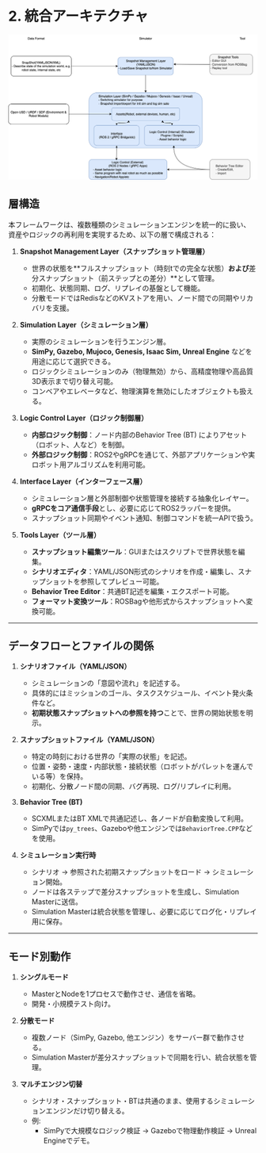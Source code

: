 # 2. 統合アーキテクチャ

![](./simulation_archi.drawio.svg)

## 層構造

本フレームワークは、複数種類のシミュレーションエンジンを統一的に扱い、  
資産やロジックの再利用を実現するため、以下の層で構成される：

1. **Snapshot Management Layer（スナップショット管理層）**  
   - 世界の状態を**フルスナップショット（時刻tでの完全な状態）**および**差分スナップショット（前ステップとの差分）**として管理。  
   - 初期化、状態同期、ログ、リプレイの基盤として機能。
   - 分散モードではRedisなどのKVストアを用い、ノード間での同期やリカバリを支援。

2. **Simulation Layer（シミュレーション層）**  
   - 実際のシミュレーションを行うエンジン層。  
   - **SimPy, Gazebo, Mujoco, Genesis, Isaac Sim, Unreal Engine** などを用途に応じて選択できる。  
   - ロジックシミュレーションのみ（物理無効）から、高精度物理や高品質3D表示まで切り替え可能。
   - コンベアやエレベータなど、物理演算を無効にしたオブジェクトも扱える。

3. **Logic Control Layer（ロジック制御層）**  
   - **内部ロジック制御**：ノード内部のBehavior Tree (BT) によりアセット（ロボット、人など）を制御。  
   - **外部ロジック制御**：ROS2やgRPCを通じて、外部アプリケーションや実ロボット用アルゴリズムを利用可能。

4. **Interface Layer（インターフェース層）**  
   - シミュレーション層と外部制御や状態管理を接続する抽象化レイヤー。
   - **gRPCをコア通信手段**とし、必要に応じてROS2ラッパーを提供。
   - スナップショット同期やイベント通知、制御コマンドを統一APIで扱う。

5. **Tools Layer（ツール層）**  
   - **スナップショット編集ツール**：GUIまたはスクリプトで世界状態を編集。  
   - **シナリオエディタ**：YAML/JSON形式のシナリオを作成・編集し、スナップショットを参照してプレビュー可能。  
   - **Behavior Tree Editor**：共通BT記述を編集・エクスポート可能。  
   - **フォーマット変換ツール**：ROSBagや他形式からスナップショットへ変換可能。

---

## データフローとファイルの関係

1. **シナリオファイル（YAML/JSON）**  
   - シミュレーションの「意図や流れ」を記述する。  
   - 具体的にはミッションのゴール、タスクスケジュール、イベント発火条件など。  
   - **初期状態スナップショットへの参照を持つ**ことで、世界の開始状態を明示。

2. **スナップショットファイル（YAML/JSON）**  
   - 特定の時刻における世界の「実際の状態」を記述。  
   - 位置・姿勢・速度・内部状態・接続状態（ロボットがパレットを運んでいる等）を保持。  
   - 初期化、分散ノード間の同期、バグ再現、ログ/リプレイに利用。

3. **Behavior Tree (BT)**  
   - SCXMLまたはBT XMLで共通記述し、各ノードが自動変換して利用。  
   - SimPyでは`py_trees`、Gazeboや他エンジンでは`BehaviorTree.CPP`などを使用。

4. **シミュレーション実行時**  
   - シナリオ → 参照された初期スナップショットをロード → シミュレーション開始。  
   - ノードは各ステップで差分スナップショットを生成し、Simulation Masterに送信。  
   - Simulation Masterは統合状態を管理し、必要に応じてログ化・リプレイ用に保存。

---

## モード別動作

1. **シングルモード**  
   - MasterとNodeを1プロセスで動作させ、通信を省略。
   - 開発・小規模テスト向け。

2. **分散モード**  
   - 複数ノード（SimPy, Gazebo, 他エンジン）をサーバー群で動作させる。  
   - Simulation Masterが差分スナップショットで同期を行い、統合状態を管理。

3. **マルチエンジン切替**  
   - シナリオ・スナップショット・BTは共通のまま、使用するシミュレーションエンジンだけ切り替える。  
   - 例:  
     - SimPyで大規模なロジック検証 → Gazeboで物理動作検証 → Unreal Engineでデモ。

